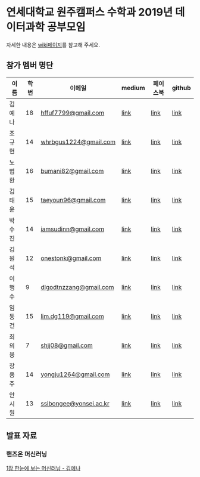 # 연세대학교 원주캠퍼스 수학과 2019년 데이터과학 공부모임

자세한 내용은 [wiki페이지](https://github.com/yonseimath/data-science-2019/wiki)를 참고해 주세요.

## 참가 멤버 명단

| 이름  | 학번 | 이메일                    | medium                                    | 페이스북                                                            | github                                   |
|-----|----|------------------------|-------------------------------------------|-----------------------------------------------------------------|------------------------------------------|
| 김예나 | 18 | hffuf7799@gmail.com    | [link](https://medium.com/@hffuf7799)     | [link](https://www.facebook.com/profile.php?id=100005636506960) | [link](https://github.com/yenakim13)     |
| 조규현 | 14 | whrbgus1224@gmail.com  | [link](https://medium.com/@whrbgus1224)   | [link](https://www.facebook.com/profile.php?id=100003109391988) | [link](https://github.com/whrbgus815)    |
| 노범환 | 16 | bumani82@gmail.com     | [link](https://medium.com/@bumani82)      | [link](https://www.facebook.com/beomhwanroh)                    | [link](https://github.com/robomoan)      |
| 김태윤 | 15 | taeyoun96@gmail.com    | [link](https://medium.com/@taeyoun96)     | [link](https://m.facebook.com/profile.php?ref=bookmarks)        | [link](https://github.com/taeyoun96)     |
| 박수진 | 14 | iamsudinn@gmail.com    | [link](https://medium.com/@iamsudinn)     | [link](https://www.facebook.com/iamsudinn)                      | [link](https://github.com/iamsudinn)     |
| 김원석 | 12 | onestonk@gmail.com     | [link](https://medium.com/@onestonk)      | [link](https://www.facebook.com/onestonk)                       | [link](https://github.com/kimonesuk)     |
| 이행수 | 9  | dlgodtnzzang@gmail.com | [link](https://medium.com/@hslee09)       | [link](https://www.facebook.com/dlgodtnzzang)                   | [link](https://github.com/hslee09)       |
| 임동건 | 15 | lim.dg119@gmail.com    | [link](https://medium.com/@lim.dg119)     | [link](https://www.facebook.com/ken11995z@naver.com)            | [link](https://github.com/limdg119)      |
| 최의용 | 7  | shjj08@gmail.com       | [link](https://medium.com/@unfinishedgod) | [link](https://www.facebook.com/shjj08)                         | [link](https://github.com/Unfinishedgod) |
| 장용주| 14  |  yongju1264@gmail.com   | [link](https://medium.com/@yongju1264) | [link](https://www.facebook.com/lolhoho)                         | [link](https://github.com/lolhi) |
|안시원|13|ssibongee@yonsei.ac.kr|[link](https://medium.com/@ssibongee)|[link](https://www.facebook.com/profile.php?id=100004139895588)|[link](https://github.com/ssibongee)|


## 발표 자료

### 핸즈온 머신러닝

[1장 한눈에 보는 머신러닝 - 김예나](https://docs.google.com/presentation/d/e/2PACX-1vRT3rpeJ8sRK3uoLmQ34gV8UBzEAHOL0IUPhbf7EggXCtCQMwx1aCmFO7zOtP2W3AVM0SSoIpqnfDuE/pub?start=false&loop=false&delayms=3000)
